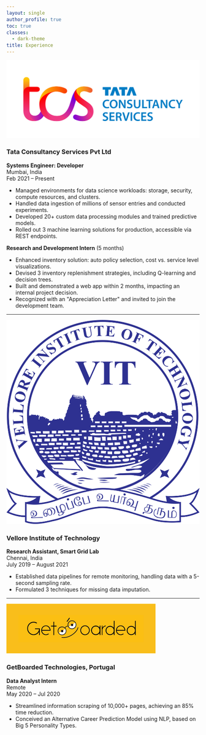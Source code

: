```yaml
---
layout: single
author_profile: true
toc: true
classes:
  - dark-theme
title: Experience
---
```


![Tata Consultancy Services Logo](/assets/logos/companies/Tata_Consultancy_Services_Logo.svg.png) 
### Tata Consultancy Services Pvt Ltd
**Systems Engineer: Developer**  
Mumbai, India  
Feb 2021 – Present

- Managed environments for data science workloads: storage, security, compute resources, and clusters.
- Handled data ingestion of millions of sensor entries and conducted experiments.
- Developed 20+ custom data processing modules and trained predictive models.
- Rolled out 3 machine learning solutions for production, accessible via REST endpoints.

**Research and Development Intern** (5 months)

- Enhanced inventory solution: auto policy selection, cost vs. service level visualizations.
- Devised 3 inventory replenishment strategies, including Q-learning and decision trees.
- Built and demonstrated a web app within 2 months, impacting an internal project decision.
- Recognized with an "Appreciation Letter" and invited to join the development team.

---

![VIT Logo](/assets/logos/companies/vit.png)
### Vellore Institute of Technology
**Research Assistant, Smart Grid Lab**  
Chennai, India  
July 2019 – August 2021

- Established data pipelines for remote monitoring, handling data with a 5-second sampling rate.
- Formulated 3 techniques for missing data imputation.

---

![GetBoarded Technologies Logo](/assets/logos/companies/getbaorded_logo.png)
### GetBoarded Technologies, Portugal
**Data Analyst Intern**  
Remote  
May 2020 – Jul 2020

- Streamlined information scraping of 10,000+ pages, achieving an 85% time reduction.
- Conceived an Alternative Career Prediction Model using NLP, based on Big 5 Personality Types.
